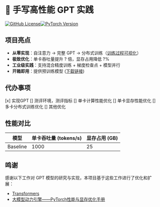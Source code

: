 # 🚀 手写高性能 GPT 实践

[![GitHub License](https://img.shields.io/badge/license-MIT-blue.svg)](https://github.com/your-repo/high-performance-gpt/blob/main/LICENSE)[![PyTorch Version](https://img.shields.io/badge/PyTorch-2.0+-red.svg)](https://pytorch.org/)

## 项目亮点
- ​**从零实现**：自注意力 → 完整 GPT → 分布式训练（[训练过程可视化](docs/training_curve.gif)）
- ​**极致优化**：单卡吞吐量提升 ? 倍，显存占用降低 ?%
- ​**工业级实践**：支持混合精度训练 + 梯度检查点 + 模型并行
- ​**开箱即用**：提供预训练模型 ([下载链接](https://example.com/pretrained_models))

## 代办事项
[x] 实现GPT
[] 测评环境，测评指标
[] 单卡计算性能优化
[] 单卡显存性能优化
[] 多卡分布式训练优化
[] 其他优化

## 性能对比
|模型 | 单卡吞吐量 (tokens/s) | 显存占用 (GB) |
|---|---|---|
|Baseline | 1000 | 25 |

## 鸣谢
感谢以下工作对 GPT 模型的研究与实现，本项目基于这些工作进行了优化和扩展：
- [Transformers](https://github.com/huggingface/transformers)
- [大模型动力引擎——PyTorch性能与显存优化手册](http://www.tup.tsinghua.edu.cn/booksCenter/book_10581501.html#)